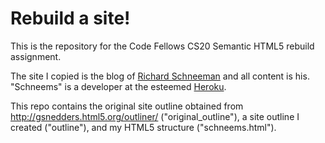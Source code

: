 # Rebuild a site!

This is the repository for the Code Fellows CS20 Semantic HTML5 rebuild assignment.

The site I copied is the blog of [Richard Schneeman](http://schneems.com/) and all content is his.  "Schneems" is a developer at the esteemed [Heroku](https://www.heroku.com).

This repo contains the original site outline obtained from http://gsnedders.html5.org/outliner/ ("original_outline"), a site outline I created ("outline"), and my HTML5 structure ("schneems.html").